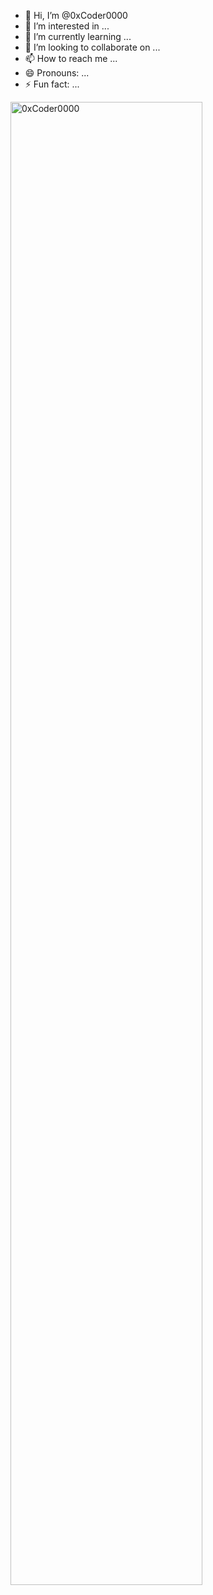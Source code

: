 - 👋 Hi, I’m @0xCoder0000
- 👀 I’m interested in ...
- 🌱 I’m currently learning ...
- 💞️ I’m looking to collaborate on ...
- 📫 How to reach me ...
- 😄 Pronouns: ...
- ⚡ Fun fact: ...

<img
    width="78%"
    align="center"
    src="https://github-readme-stats.vercel.app/api/top-langs?username=0xCoder0000&show_icons=true&locale=en&layout=compact&theme=radical"
    alt="0xCoder0000"
/>
